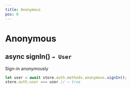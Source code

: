 ```yaml
---
title: Anonymous
pos: 0
---
```


# Anonymous

## async signIn() `→ User`

Sign-in anonymously

``` javascript
let user = await store.auth.methods.anonymous.signIn();
store.auth.user === user // → true
```
